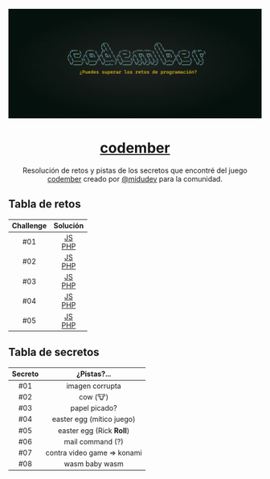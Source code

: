 <div align="center">

![Codember](./images/codember.webp)

# [codember](https://codember.dev)

Resolución de retos y pistas de los secretos que encontré del juego [codember](https://codember.dev/) creado por [@midudev](https://github.com/midudev/) para la comunidad.

</div>

## Tabla de retos

| Challenge |                              Solución                              |
| :-------: | :----------------------------------------------------------------: |
|    #01    | [JS](challenge01/js/index.js)<br/>[PHP](challenge01/php/index.php) |
|    #02    | [JS](challenge02/js/index.js)<br/>[PHP](challenge02/php/index.php) |
|    #03    | [JS](challenge03/js/index.js)<br/>[PHP](challenge03/php/index.php) |
|    #04    | [JS](challenge04/js/index.js)<br/>[PHP](challenge04/php/index.php) |
|    #05    | [JS](challenge05/js/index.js)<br/>[PHP](challenge05/php/index.php) |

## Tabla de secretos

| Secreto |         ¿Pistas?...         |
| :-----: | :-------------------------: |
|   #01   |       imagen corrupta       |
|   #02   |          cow (🐮)           |
|   #03   |        papel picado?        |
|   #04   |  easter egg (mítico juego)  |
|   #05   | easter egg (Rick **Roll**)  |
|   #06   |      mail command (?)       |
|   #07   | contra video game => konami |
|   #08   | wasm baby wasm              |
